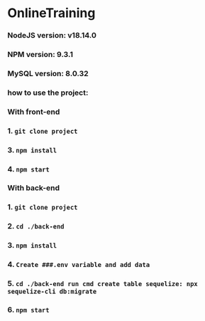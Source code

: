 # OnlineTraining

### **NodeJS version: v18.14.0**
### **NPM version: 9.3.1**
### **MySQL version: 8.0.32**

### how to use the project:

### With front-end

### 1. `git clone project`
### 3. `npm install`
### 4. `npm start`

### With back-end

### 1. `git clone project`
### 2. `cd ./back-end`
### 3. `npm install`
### 4. `Create ###.env variable and add data` 
### 5. `cd ./back-end run cmd create table sequelize: npx sequelize-cli db:migrate`
### 6. `npm start`
